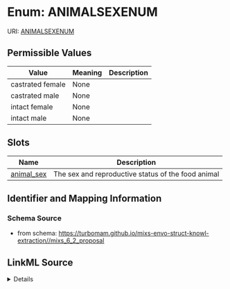 # Enum: ANIMALSEXENUM



URI: [ANIMALSEXENUM](ANIMALSEXENUM)

## Permissible Values

| Value | Meaning | Description |
| --- | --- | --- |
| castrated female | None |  |
| castrated male | None |  |
| intact female | None |  |
| intact male | None |  |




## Slots

| Name | Description |
| ---  | --- |
| [animal_sex](animal_sex.md) | The sex and reproductive status of the food animal |






## Identifier and Mapping Information







### Schema Source


* from schema: https://turbomam.github.io/mixs-envo-struct-knowl-extraction//mixs_6_2_proposal




## LinkML Source

<details>
```yaml
name: ANIMAL_SEX_ENUM
from_schema: https://turbomam.github.io/mixs-envo-struct-knowl-extraction//mixs_6_2_proposal
rank: 1000
permissible_values:
  castrated female:
    text: castrated female
  castrated male:
    text: castrated male
  intact female:
    text: intact female
  intact male:
    text: intact male

```
</details>
